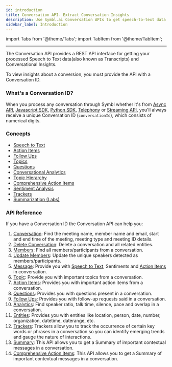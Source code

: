 ```yaml
---
id: introduction
title: Conversation API- Extract Conversation Insights
description: Use Symbl.ai Conversation APIs to get speech-to-text data and actionable insights from your conversations. Learn more.
sidebar_label: Introduction
---
```


import Tabs from '@theme/Tabs';
import TabItem from '@theme/TabItem';

---

The Conversation API provides a REST API interface for getting your processed Speech to Text data(also known as Transcripts) and Conversational Insights.

To view insights about a conversion, you must provide the API with a Conversation ID.

### What's a Conversation ID?
When you process any conversation through Symbl whether it's from [Async API](/docs/async-api/overview/introduction), [Javascript SDK](/docs/javascript-sdk/overview/introduction), [Python SDK](/docs/python-sdk/overview), [Telephony](/docs/telephony/introduction) or [Streaming API](/docs/streamingapi/overview/introduction), you'll always receive a unique Conversation ID (`conversationId`), which consists of numerical digits.


### Concepts

* [Speech to Text](/docs/concepts/speech-to-text)
* [Action Items](/docs/concepts/action-items)
* [Follow Ups](/docs/concepts/follow-ups)
* [Topics](/docs/concepts/topics)
* [Questions](/docs/concepts/questions)
* [Conversational Analytics](/docs/concepts/conversational-analytics)
* [Topic Hierarchy](/docs/concepts/topic-hierarchy)
* [Comprehensive Action Items](/docs/concepts/comprehensive-action-items)
* [Sentiment Analysis](/docs/concepts/sentiment-analysis)
* [Trackers](/docs/concepts/trackers)
* [Summarization (Labs)](/docs/concepts/summarization)

### API Reference

If you have a Conversation ID the Conversation API can help you:
1. [Conversation](/docs/conversation-api/conversation-data):  Find the meeting name, member name and email, start and end time of the meeting, meeting type and meeting ID details.
2. [Delete Conversation](/docs/conversation-api/delete-conversation): Delete a conversation and all related entities.
3. [Members](/docs/conversation-api/members): Find all members/participants from a conversation.
4. [Update Members](/docs/conversation-api/update-members): Update the unique speakers detected as members/participants.
5. [Message](/docs/conversation-api/messages): Provide you with [Speech to Text](/docs/concepts/speech-to-text), Sentiments and [Action Items](/docs/concepts/action-items) in conversation.
6. [Topic](/docs/conversation-api/get-topics): Provide you with important topics from a conversation.
7. [Action Items](/docs/conversation-api/action-items): Provides you with important action items from a conversation.
8. [Questions](/docs/conversation-api/questions): Provides you with questions present in a conversation.
9. [Follow Ups](/docs/conversation-api/follow-ups): Provides you with follow-up requests said in a conversation.
10. [Analytics](/docs/conversation-api/analytics):  Find speaker ratio, talk time, silence, pace and overlap in a conversation.
11. [Entities](/docs/conversation-api/entities): Provides you with entities like location, person, date, number, organization, datetime, daterange, etc.
12. [Trackers](/docs/conversation-api/trackers): Trackers allow you to track the occurrence of certain key words or phrases in a conversation so you can identify emerging trends and gauge the nature of interactions. 
13. [Summary](/docs/conversation-api/summary): This API allows you to get a Summary of important contextual messages in a conversation.
14. [Comprehensive Action Items](/docs/conversation-api/comprehensive-action-items): This API allows you to get a Summary of important contextual messages in a conversation.